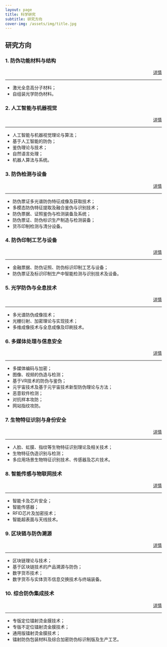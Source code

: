 ```yaml
---
layout: page
title: 科学研究
subtitle: 研究方向
cover-img: /assets/img/title.jpg
---
```

<!--
 * @Author: Conghao Wong
 * @Date: 2023-03-08 19:13:03
 * @LastEditors: shuoye
 * @LastEditTime: 2023-03-14 18:01:33
 * @Description: file content
 * @Github: https://cocoon2wong.github.io
 * Copyright 2023 Conghao Wong, All Rights Reserved.
-->

<link rel="stylesheet" type="text/css" href="/assets/css/user.css">

## 研究方向

<div class="t_grid_back">
    <div>
        <h3>1. 防伪功能材料与结构</h3>
    </div>
    <div style="text-align: right;">
        <a class="btn btn-info btn-lg get-started-btn btn_dark" href="/researchs/researchs_0">详情</a>
    </div>
</div>

---

- 激光全息高分子材料；
- 自组装光学防伪材料。

<div class="t_grid_back">
    <div>
        <h3>2. 人工智能与机器视觉</h3>
    </div>
    <div style="text-align: right;">
        <a class="btn btn-info btn-lg get-started-btn btn_dark" href="/researchs/researchs_1">详情</a>
    </div>
</div>

---

- 人工智能与机器视觉理论与算法；
- 基于人工智能的防伪；
- 鉴伪理论与技术；
- 自然语言处理；
- 机器人算法与系统。

<div class="t_grid_back">
    <div>
        <h3>3. 防伪检测与设备</h3>
    </div>
    <div style="text-align: right;">
        <a class="btn btn-info btn-lg get-started-btn btn_dark" href="/researchs/researchs_2">详情</a>
    </div>
</div>

---

- 防伪票证多光谱防伪特征成像及获取技术；
- 多模态防伪特征提取及融合鉴伪与识别技术；
- 防伪票据、证照鉴伪与检测装备及系统；
- 防伪票证、防伪标识生产制造与检测装备；
- 货币印制检测与清分设备。


<div class="t_grid_back">
    <div>
        <h3>4. 防伪印制工艺与设备</h3>
    </div>
    <div style="text-align: right;">
        <a class="btn btn-info btn-lg get-started-btn btn_dark" href="/researchs/researchs_3">详情</a>
    </div>
</div>

---

- 金融票据、防伪证照、防伪标识印制工艺与设备；
- 防伪票证及标识印制生产中智能检测与识别技术及设备。


<div class="t_grid_back">
    <div>
        <h3>5. 光学防伪与全息技术</h3>
    </div>
    <div style="text-align: right;">
        <a class="btn btn-info btn-lg get-started-btn btn_dark" href="/researchs/researchs_4">详情</a>
    </div>
</div>

---

- 多光谱防伪成像技术；
- 光栅衍射、加密理论与实现技术；
- 多维成像技术与全息成像及印刷技术。


<div class="t_grid_back">
    <div>
        <h3>6. 多媒体处理与信息安全</h3>
    </div>
    <div style="text-align: right;">
        <a class="btn btn-info btn-lg get-started-btn btn_dark" href="/researchs/researchs_5">详情</a>
    </div>
</div>

---

- 多媒体编码与加密；
- 图像、视频的伪造与检测；
- 基于VR技术的防伪与鉴伪；
- 元宇宙技术及基于元宇宙技术新型防伪理论与方法；
- 恶意软件检测；
- 对抗样本攻防；
- 网站指纹攻防。

<div class="t_grid_back">
    <div>
        <h3>7. 生物特征识别与身份安全</h3>
    </div>
    <div style="text-align: right;">
        <a class="btn btn-info btn-lg get-started-btn btn_dark" href="/researchs/researchs_6">详情</a>
    </div>
</div>

---

- 人脸、虹膜、指纹等生物特征识别理论及相关技术；
- 生物特征伪造识别与检测；
- 多应用场景生物特征识别技术、传感器及芯片技术。


<div class="t_grid_back">
    <div>
        <h3>8. 智能传感与物联网技术</h3>
    </div>
    <div style="text-align: right;">
        <a class="btn btn-info btn-lg get-started-btn btn_dark" href="/researchs/researchs_7">详情</a>
    </div>
</div>

---

- 智能卡及芯片安全；
- 智能传感器；
- RFID芯片及加密技术；
- 智能超表面与天线技术。


<div class="t_grid_back">
    <div>
        <h3>9. 区块链与防伪溯源</h3>
    </div>
    <div style="text-align: right;">
        <a class="btn btn-info btn-lg get-started-btn btn_dark" href="/researchs/researchs_8">详情</a>
    </div>
</div>

---

- 区块链理论与技术；
- 基于区块链技术的产品溯源与防伪；
- 数字货币技术；
- 数字货币与实体货币信息交换技术与终端装备。

<div class="t_grid_back">
    <div>
        <h3>10. 综合防伪集成技术</h3>
    </div>
    <div style="text-align: right;">
        <a class="btn btn-info btn-lg get-started-btn btn_dark" href="/researchs/researchs_10">详情</a>
    </div>
</div>

---

- 专版定位镭射烫金膜技术；
- 专版不定位镭射烫金膜技术；
- 通用版镭射烫金膜技术；
- 镭射防伪包装材料及综合加密防伪标识制版及生产工艺。

